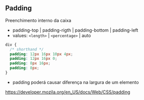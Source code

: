 ## Padding

Preenchimento interno da caixa

- padding-top | padding-rigth | padding-bottom | padding-left
- values: `<length>` | `<percentage>` | auto

```css
div {
  /* shorthand */
  padding: 12px 16px 10px 4px;
  padding: 12px 16px 0;
  padding: 8px 16px;
  padding: 8px;
}
```

- padding poderá causar diferença na largura de um elemento

https://developer.mozila.org/en_US/docs/Web/CSS/padding
